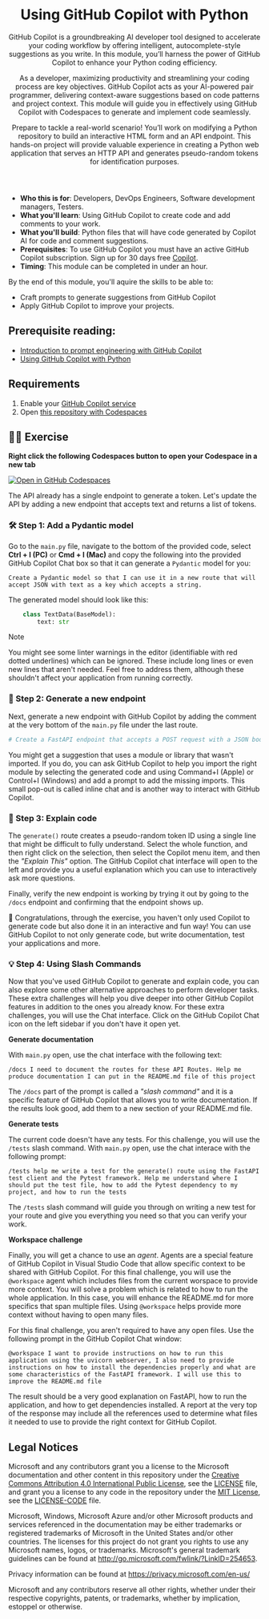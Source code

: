 <header>

# Using GitHub Copilot with Python

GitHub Copilot is a groundbreaking AI developer tool designed to accelerate your coding workflow by offering intelligent, autocomplete-style suggestions as you write. In this module, you’ll harness the power of GitHub Copilot to enhance your Python coding efficiency.

As a developer, maximizing productivity and streamlining your coding process are key objectives. GitHub Copilot acts as your AI-powered pair programmer, delivering context-aware suggestions based on code patterns and project context. This module will guide you in effectively using GitHub Copilot with Codespaces to generate and implement code seamlessly.

Prepare to tackle a real-world scenario! You’ll work on modifying a Python repository to build an interactive HTML form and an API endpoint. This hands-on project will provide valuable experience in creating a Python web application that serves an HTTP API and generates pseudo-random tokens for identification purposes.

</header>


- **Who this is for**: Developers, DevOps Engineers, Software development managers, Testers.
- **What you'll learn**: Using GitHub Copilot to create code and add comments to your work.
- **What you'll build**: Python files that will have code generated by Copilot AI for code and comment suggestions.
- **Prerequisites**: To use GitHub Copilot you must have an active GitHub Copilot subscription. Sign up for 30 days free [Copilot](https://github.com/settings/copilot).
- **Timing**: This module can be completed in under an hour.

By the end of this module, you'll aquire the skills to be able to:

- Craft prompts to generate suggestions from GitHub Copilot
- Apply GitHub Copilot to improve your projects.

## Prerequisite reading:
- [Introduction to prompt engineering with GitHub Copilot](https://learn.microsoft.com/training/modules/introduction-prompt-engineering-with-github-copilot//?WT.mc_id=academic-113596-abartolo)
- [Using GitHub Copilot with Python](https://learn.microsoft.com/en-us/training/modules/introduction-copilot-python/?WT.mc_id=academic-113596-abartolo)

## Requirements

1. Enable your [GitHub Copilot service](https://github.com/github-copilot/signup)
1. Open [this repository with Codespaces](https://codespaces.new/MicrosoftDocs/mslearn-copilot-codespaces-python)

## 💪🏽 Exercise

**Right click the following Codespaces button to open your Codespace in a new tab**
 
[![Open in GitHub Codespaces](https://github.com/codespaces/badge.svg)](https://codespaces.new/MicrosoftDocs/mslearn-copilot-codespaces-python)

The API already has a single endpoint to generate a token. Let's update the API by adding a new endpoint that accepts text and returns a list of tokens.

### 🛠 Step 1: Add a Pydantic model

Go to the `main.py` file, navigate to the bottom of the provided code, select **Ctrl + I (PC)** or **Cmd + I (Mac)** and copy the following into the provided GitHub Copilot Chat box so that it can generate a `Pydantic` model for you: 

```
Create a Pydantic model so that I can use it in a new route that will accept JSON with text as a key which accepts a string.
```

The generated model should look like this:

```python
    class TextData(BaseModel):
        text: str
```

> [!NOTE]
> You might see some linter warnings in the editor (identifiable with red dotted underlines) which can be ignored. These include long lines or even new lines that aren't needed. Feel free to address them, although these shouldn't affect your application from running correctly.

### 🔎 Step 2: Generate a new endpoint

Next, generate a new endpoint with GitHub Copilot by adding the comment at the very bottom of the `main.py` file under the last route.

```python
# Create a FastAPI endpoint that accepts a POST request with a JSON body containing a single field called "text" and returns a checksum of the text 
```

You might get a suggestion that uses a module or library that wasn't imported. If you do, you can ask GitHub Copilot to help you import the right module by selecting the generated code and using Command+I (Apple) or Control+I (Windows) and add a prompt to add the missing imports. This small pop-out is called inline chat and is another way to interact with GitHub Copilot.

### 🐍 Step 3: Explain code

The `generate()` route creates a pseudo-random token ID using a single line that might be difficult to fully understand. Select the whole function, and then right click on the selection, then select the Copilot menu item, and then the _"Explain This"_ option. The GitHub Copilot chat interface will open to the left and provide you a useful explanation which you can use to interactively ask more questions.

Finally, verify the new endpoint is working by trying it out by going to the `/docs` endpoint and confirming that the endpoint shows up.

🚀 Congratulations, through the exercise, you haven't only used Copilot to generate code but also done it in an interactive and fun way! You can use GitHub Copilot to not only generate code, but write documentation, test your applications and more.

### 💡 Step 4: Using Slash Commands

Now that you've used GitHub Copilot to generate and explain code, you can also explore some other alternative approaches to perform developer tasks. These extra challenges will help you dive deeper into other GitHub Copilot features in addition to the ones you already know. For these extra challenges, you will use the Chat interface. Click on the GitHub Copilot Chat icon on the left sidebar if you don't have it open yet.

**Generate documentation**
 
With `main.py` open, use the chat interface with the following text:

```
/docs I need to document the routes for these API Routes. Help me produce documentation I can put in the README.md file of this project
```

The `/docs` part of the prompt is called a _"slash command"_ and it is a specific feature of GitHub Copilot that allows you to write documentation. If the results look good, add them to a new section of your README.md file.


**Generate tests**
 
The current code doesn't have any tests. For this challenge, you will use the `/tests` slash command. With `main.py` open, use the chat interace with the following prompt:

```
/tests help me write a test for the generate() route using the FastAPI test client and the Pytest framework. Help me understand where I should put the test file, how to add the Pytest dependency to my project, and how to run the tests
```

The `/tests` slash command will guide you through on writing a new test for your route and give you everything you need so that you can verify your work.

**Workspace challenge**
 
Finally, you will get a chance to use an _agent_. Agents are a special feature of GitHub Copilot in Visual Studio Code that allow specific context to be shared with GitHub Copilot. For this final challenge, you will use the `@workspace` agent which includes files from the current worspace to provide more context. You will solve a problem which is related to how to run the whole application. In this case, you will enhance the README.md for more specifics that span multiple files. Using `@workspace` helps provide more context without having to open many files.

For this final challenge, you aren't required to have any open files. Use the following prompt in the GitHub Copilot Chat window:

```
@workspace I want to provide instructions on how to run this application using the uvicorn webserver, I also need to provide instructions on how to install the dependencies properly and what are some characteristics of the FastAPI framework. I will use this to improve the README.md file
```

The result should be a very good explanation on FastAPI, how to run the application, and how to get dependencies installed. A report at the very top of the response may include all the references used to determine what files it needed to use to provide the right context for GitHub Copilot.



## Legal Notices

Microsoft and any contributors grant you a license to the Microsoft documentation and other content
in this repository under the [Creative Commons Attribution 4.0 International Public License](https://creativecommons.org/licenses/by/4.0/legalcode),
see the [LICENSE](LICENSE) file, and grant you a license to any code in the repository under the [MIT License](https://opensource.org/licenses/MIT), see the
[LICENSE-CODE](LICENSE-CODE) file.

Microsoft, Windows, Microsoft Azure and/or other Microsoft products and services referenced in the documentation
may be either trademarks or registered trademarks of Microsoft in the United States and/or other countries.
The licenses for this project do not grant you rights to use any Microsoft names, logos, or trademarks.
Microsoft's general trademark guidelines can be found at http://go.microsoft.com/fwlink/?LinkID=254653.

Privacy information can be found at https://privacy.microsoft.com/en-us/

Microsoft and any contributors reserve all other rights, whether under their respective copyrights, patents,
or trademarks, whether by implication, estoppel or otherwise.
